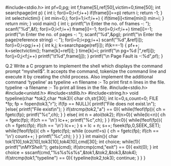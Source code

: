 #include<stdio.h>
int pf=0,pg;
int f,frame[5],ref[50],victim=0,time[50];
int searchpage(int p)
{
int i;
for(i=0;i<f;i++)
if(frame[i]==p)
return i;
return -1;
}
int selectvictim()
{
int min=0,i;
for(i=1;i<f;i++)
{
if(time[i]<time[min])
min=i;
}
return min;
}
void main()
{
int i;
printf("\n Enter the no. of frames -: ");
scanf("%d",&f);
for(i=0;i<f;i++)
frame[i]=-1;
for(i=0;i<f;i++)
time[i]=-1;
printf("\n Enter the no. of pages -: ");
scanf("%d",&pg);
printf("\n Enter the page(reference string) -: ");
for(i=0;i<pg;i++)
scanf("%d",&ref[i]);
for(i=0;i<pg;i++)
{
int k,j;
k=searchpage(ref[i]);
if(k==-1)
{
pf++;
k=selectvictim();
frame[k]=ref[i];
}
time[k]=i;
printf("\n pg=%d |",ref[i]);
for(j=0;j<f;j++)
printf("\t%d",frame[j]);
}
printf("\n Page Fault is -:%d",pf);
}



Q.2 Write a C program to implement the shell which displays the command prompt “myshell$”. It accepts the command, tokenize the command line and execute it by 
creating the child process. Also implement the additional command ‘typeline’ as 
typeline +n filename :- To print first n lines in the file.
typeline -a filename :- To print all lines in the file.
#include<stdio.h>
#include<unistd.h>
#include<stdlib.h>
#include<string.h>
void typeline(char *tok2,char *tok3){
char ch,str[30];
int lc=0,s,count=0;
FILE *fp;
fp = fopen(tok3,"r");
if(fp == NULL){
printf("File does not exist.\n");
}else{
printf("File exist\n");
}
if(strcmp(tok2,"a") == 0){
while(!feof(fp)){
ch = fgetc(fp);
printf("%c",ch);
}
}
else{
int n = atoi(tok2);
if(n>0){
while(lc<n){
ch = fgetc(fp);
if(ch == '\n')
lc++;
printf("%c",ch);
}
}
if(n<0){
while(!feof(fp)){
ch = fgetc(fp);
if(ch == '\n')
lc++;
}
s = lc + n;
s++;
fseek(fp,0,SEEK_SET);
while(!feof(fp)){
ch = fgetc(fp);
while (count!=s)
{
ch = fgetc(fp);
if(ch == '\n')
count++;
}
printf("%c",ch);
}
}
}
}
int main(){
char tok1[10],tok2[10],tok3[10],tok4[10],cmd[30];
int choice;
while(1){
printf("\n$MYShell$:");
gets(cmd);
if(strcmp(cmd,"exit") == 0){
exit(0);
}
int choice = sscanf(cmd,"%s%s%s%s",&tok1,&tok2,&tok3,&tok4);
if(strcmp(tok1,"typeline") == 0){
typeline(tok2,tok3);
continue;
}
}
}
